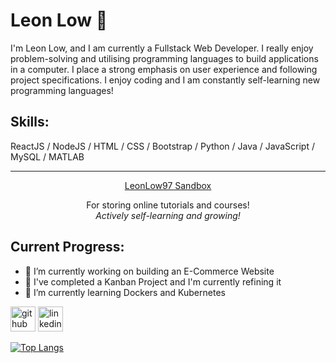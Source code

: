 # Leon Low 👋
I'm Leon Low, and I am currently a Fullstack Web Developer. I really enjoy problem-solving and utilising programming languages to build applications in a computer. I place a strong emphasis on user experience and following project specifications. I enjoy coding and I am constantly self-learning new programming languages! 

## Skills: 
ReactJS / NodeJS / HTML / CSS / Bootstrap / Python / Java / JavaScript / MySQL / MATLAB

<hr>
<div align = "center">
  <a href="https://github.com/LeonLow97-Sandbox">LeonLow97 Sandbox</a>
  <p>For storing online tutorials and courses!<br><i>Actively self-learning and growing!</i></p>
</div>

## Current Progress:
- 🔭 I’m currently working on building an E-Commerce Website
- 🔭 I've completed a Kanban Project and I'm currently refining it
- 🌱 I’m currently learning Dockers and Kubernetes 

[<img src='https://cdn.jsdelivr.net/npm/simple-icons@3.0.1/icons/github.svg' alt='github' height='40'>](https://github.com/LeonLow97)  [<img src='https://cdn.jsdelivr.net/npm/simple-icons@3.0.1/icons/linkedin.svg' alt='linkedin' height='40'>](https://www.linkedin.com/in/lowjiewei/)  

[![Top Langs](https://github-readme-stats.vercel.app/api/top-langs/?username=LeonLow97&layout=compact)](https://github.com/LeonLow97/github-readme-stats)

